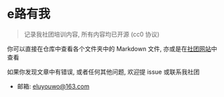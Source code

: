 # e路有我

> 记录我社团培训内容, 所有内容均已开源 (cc0 协议)

你可以直接在仓库中查看各个文件夹中的 Markdown 文件, 亦或是在[社团网站](www.elyw.cn)中查看

如果你发现文章中有错误, 或者任何其他问题, 欢迎提 issue 或联系我社团

* 邮箱: <eluyouwo@163.com>
